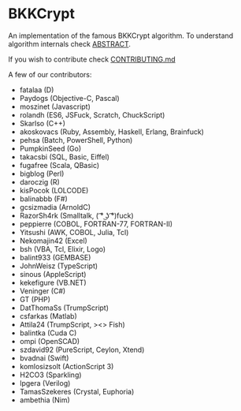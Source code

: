 # BKKCrypt

An implementation of the famous BKKCrypt algorithm. To understand algorithm internals check [ABSTRACT](ABSTRACT).

If you wish to contribute check [CONTRIBUTING.md](CONTRIBUTING.md)

A few of our contributors:

* fatalaa (D)
* Paydogs (Objective-C, Pascal)
* moszinet (Javascript)
* rolandh (ES6, JSFuck, Scratch, ChuckScript)
* Skarlso (C++)
* akoskovacs (Ruby, Assembly, Haskell, Erlang, Brainfuck)
* pehsa (Batch, PowerShell, Python)
* PumpkinSeed (Go)
* takacsbi (SQL, Basic, Eiffel)
* fugafree (Scala, QBasic)
* bigblog (Perl)
* daroczig (R)
* kisPocok (LOLCODE)
* balinabbb (F#)
* gcsizmadia (ArnoldC)
* RazorSh4rk (Smalltalk, ( ͡° ͜ʖ ͡°)fuck)
* peppierre (COBOL, FORTRAN-77, FORTRAN-II)
* Yitsushi (AWK, COBOL, Julia, Tcl)
* Nekomajin42 (Excel)
* bsh (VBA, Tcl, Elixir, Logo)
* balint933 (GEMBASE)
* JohnWeisz (TypeScript)
* sinous (AppleScript)
* kekefigure (VB.NET)
* Veninger (C#)
* GT (PHP)
* DatThomaSs (TrumpScript)
* csfarkas (Matlab)
* Attila24 (TrumpScript, ><> Fish)
* balintka (Cuda C)
* ompi (OpenSCAD)
* szdavid92 (PureScript, Ceylon, Xtend)
* bvadnai (Swift)
* komlosizsolt (ActionScript 3)
* H2CO3 (Sparkling)
* lpgera (Verilog)
* TamasSzekeres (Crystal, Euphoria)
* ambethia (Nim)
